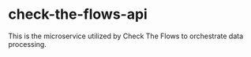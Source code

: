 # check-the-flows-api

This is the microservice utilized by Check The Flows to orchestrate data processing.
